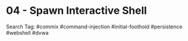 # 04 - Spawn Interactive Shell

Search Tag: #commix #command-injection #initial-foothold #persistence #webshell #dvwa